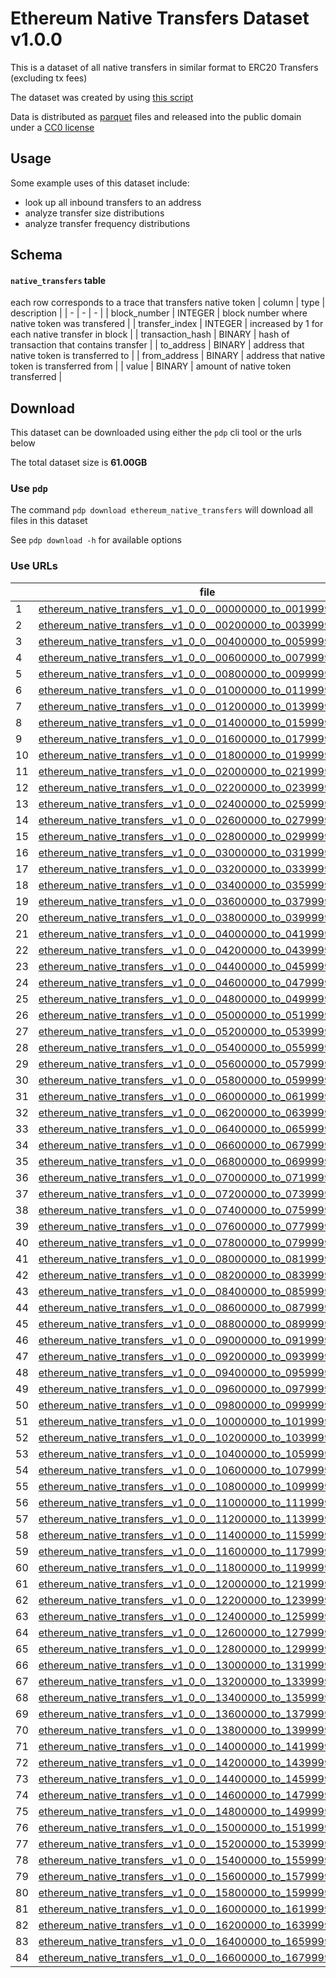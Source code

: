 
# Ethereum Native Transfers Dataset v1.0.0

This is a dataset of all native transfers in similar format to ERC20 Transfers (excluding tx fees)

The dataset was created by using [this script](https://github.com/paradigmxyz/paradigm-data-portal/blob/main/pdp/datasets/native_transfers/native_transfers_collect.py)

Data is distributed as [parquet](https://data.paradigm.xyz/about) files and released into the public domain under a [CC0 license](https://creativecommons.org/share-your-work/public-domain/cc0/)

## Usage

Some example uses of this dataset include:
- look up all inbound transfers to an address
- analyze transfer size distributions
- analyze transfer frequency distributions



## Schema

#### `native_transfers` table
each row corresponds to a trace that transfers native token
| column | type | description |
| - | - | - |
| block_number | INTEGER | block number where native token was transfered |
| transfer_index | INTEGER | increased by 1 for each native transfer in block |
| transaction_hash | BINARY | hash of transaction that contains transfer |
| to_address | BINARY | address that native token is transferred to |
| from_address | BINARY | address that native token is transferred from |
| value | BINARY | amount of native token transferred |

## Download

This dataset can be downloaded using either the `pdp` cli tool or the urls below

The total dataset size is **61.00GB**

### Use `pdp`

The command `pdp download ethereum_native_transfers` will download all files in this dataset

See `pdp download -h` for available options

### Use URLs

| | file | size |
| - | - | - |
| 1 | [ethereum_native_transfers__v1_0_0__00000000_to_00199999.parquet](https://datasets.paradigm.xyz/datasets/ethereum_native_transfers/ethereum_native_transfers__v1_0_0__00000000_to_00199999.parquet) | 5.43MB |
| 2 | [ethereum_native_transfers__v1_0_0__00200000_to_00399999.parquet](https://datasets.paradigm.xyz/datasets/ethereum_native_transfers/ethereum_native_transfers__v1_0_0__00200000_to_00399999.parquet) | 10.81MB |
| 3 | [ethereum_native_transfers__v1_0_0__00400000_to_00599999.parquet](https://datasets.paradigm.xyz/datasets/ethereum_native_transfers/ethereum_native_transfers__v1_0_0__00400000_to_00599999.parquet) | 12.15MB |
| 4 | [ethereum_native_transfers__v1_0_0__00600000_to_00799999.parquet](https://datasets.paradigm.xyz/datasets/ethereum_native_transfers/ethereum_native_transfers__v1_0_0__00600000_to_00799999.parquet) | 15.24MB |
| 5 | [ethereum_native_transfers__v1_0_0__00800000_to_00999999.parquet](https://datasets.paradigm.xyz/datasets/ethereum_native_transfers/ethereum_native_transfers__v1_0_0__00800000_to_00999999.parquet) | 23.57MB |
| 6 | [ethereum_native_transfers__v1_0_0__01000000_to_01199999.parquet](https://datasets.paradigm.xyz/datasets/ethereum_native_transfers/ethereum_native_transfers__v1_0_0__01000000_to_01199999.parquet) | 43.13MB |
| 7 | [ethereum_native_transfers__v1_0_0__01200000_to_01399999.parquet](https://datasets.paradigm.xyz/datasets/ethereum_native_transfers/ethereum_native_transfers__v1_0_0__01200000_to_01399999.parquet) | 52.66MB |
| 8 | [ethereum_native_transfers__v1_0_0__01400000_to_01599999.parquet](https://datasets.paradigm.xyz/datasets/ethereum_native_transfers/ethereum_native_transfers__v1_0_0__01400000_to_01599999.parquet) | 68.87MB |
| 9 | [ethereum_native_transfers__v1_0_0__01600000_to_01799999.parquet](https://datasets.paradigm.xyz/datasets/ethereum_native_transfers/ethereum_native_transfers__v1_0_0__01600000_to_01799999.parquet) | 71.94MB |
| 10 | [ethereum_native_transfers__v1_0_0__01800000_to_01999999.parquet](https://datasets.paradigm.xyz/datasets/ethereum_native_transfers/ethereum_native_transfers__v1_0_0__01800000_to_01999999.parquet) | 75.75MB |
| 11 | [ethereum_native_transfers__v1_0_0__02000000_to_02199999.parquet](https://datasets.paradigm.xyz/datasets/ethereum_native_transfers/ethereum_native_transfers__v1_0_0__02000000_to_02199999.parquet) | 78.88MB |
| 12 | [ethereum_native_transfers__v1_0_0__02200000_to_02399999.parquet](https://datasets.paradigm.xyz/datasets/ethereum_native_transfers/ethereum_native_transfers__v1_0_0__02200000_to_02399999.parquet) | 119.10MB |
| 13 | [ethereum_native_transfers__v1_0_0__02400000_to_02599999.parquet](https://datasets.paradigm.xyz/datasets/ethereum_native_transfers/ethereum_native_transfers__v1_0_0__02400000_to_02599999.parquet) | 66.45MB |
| 14 | [ethereum_native_transfers__v1_0_0__02600000_to_02799999.parquet](https://datasets.paradigm.xyz/datasets/ethereum_native_transfers/ethereum_native_transfers__v1_0_0__02600000_to_02799999.parquet) | 66.38MB |
| 15 | [ethereum_native_transfers__v1_0_0__02800000_to_02999999.parquet](https://datasets.paradigm.xyz/datasets/ethereum_native_transfers/ethereum_native_transfers__v1_0_0__02800000_to_02999999.parquet) | 65.67MB |
| 16 | [ethereum_native_transfers__v1_0_0__03000000_to_03199999.parquet](https://datasets.paradigm.xyz/datasets/ethereum_native_transfers/ethereum_native_transfers__v1_0_0__03000000_to_03199999.parquet) | 70.41MB |
| 17 | [ethereum_native_transfers__v1_0_0__03200000_to_03399999.parquet](https://datasets.paradigm.xyz/datasets/ethereum_native_transfers/ethereum_native_transfers__v1_0_0__03200000_to_03399999.parquet) | 106.03MB |
| 18 | [ethereum_native_transfers__v1_0_0__03400000_to_03599999.parquet](https://datasets.paradigm.xyz/datasets/ethereum_native_transfers/ethereum_native_transfers__v1_0_0__03400000_to_03599999.parquet) | 136.80MB |
| 19 | [ethereum_native_transfers__v1_0_0__03600000_to_03799999.parquet](https://datasets.paradigm.xyz/datasets/ethereum_native_transfers/ethereum_native_transfers__v1_0_0__03600000_to_03799999.parquet) | 233.24MB |
| 20 | [ethereum_native_transfers__v1_0_0__03800000_to_03999999.parquet](https://datasets.paradigm.xyz/datasets/ethereum_native_transfers/ethereum_native_transfers__v1_0_0__03800000_to_03999999.parquet) | 469.12MB |
| 21 | [ethereum_native_transfers__v1_0_0__04000000_to_04199999.parquet](https://datasets.paradigm.xyz/datasets/ethereum_native_transfers/ethereum_native_transfers__v1_0_0__04000000_to_04199999.parquet) | 592.62MB |
| 22 | [ethereum_native_transfers__v1_0_0__04200000_to_04399999.parquet](https://datasets.paradigm.xyz/datasets/ethereum_native_transfers/ethereum_native_transfers__v1_0_0__04200000_to_04399999.parquet) | 804.41MB |
| 23 | [ethereum_native_transfers__v1_0_0__04400000_to_04599999.parquet](https://datasets.paradigm.xyz/datasets/ethereum_native_transfers/ethereum_native_transfers__v1_0_0__04400000_to_04599999.parquet) | 516.11MB |
| 24 | [ethereum_native_transfers__v1_0_0__04600000_to_04799999.parquet](https://datasets.paradigm.xyz/datasets/ethereum_native_transfers/ethereum_native_transfers__v1_0_0__04600000_to_04799999.parquet) | 1.09GB |
| 25 | [ethereum_native_transfers__v1_0_0__04800000_to_04999999.parquet](https://datasets.paradigm.xyz/datasets/ethereum_native_transfers/ethereum_native_transfers__v1_0_0__04800000_to_04999999.parquet) | 1.71GB |
| 26 | [ethereum_native_transfers__v1_0_0__05000000_to_05199999.parquet](https://datasets.paradigm.xyz/datasets/ethereum_native_transfers/ethereum_native_transfers__v1_0_0__05000000_to_05199999.parquet) | 1020.42MB |
| 27 | [ethereum_native_transfers__v1_0_0__05200000_to_05399999.parquet](https://datasets.paradigm.xyz/datasets/ethereum_native_transfers/ethereum_native_transfers__v1_0_0__05200000_to_05399999.parquet) | 769.68MB |
| 28 | [ethereum_native_transfers__v1_0_0__05400000_to_05599999.parquet](https://datasets.paradigm.xyz/datasets/ethereum_native_transfers/ethereum_native_transfers__v1_0_0__05400000_to_05599999.parquet) | 878.05MB |
| 29 | [ethereum_native_transfers__v1_0_0__05600000_to_05799999.parquet](https://datasets.paradigm.xyz/datasets/ethereum_native_transfers/ethereum_native_transfers__v1_0_0__05600000_to_05799999.parquet) | 893.71MB |
| 30 | [ethereum_native_transfers__v1_0_0__05800000_to_05999999.parquet](https://datasets.paradigm.xyz/datasets/ethereum_native_transfers/ethereum_native_transfers__v1_0_0__05800000_to_05999999.parquet) | 705.26MB |
| 31 | [ethereum_native_transfers__v1_0_0__06000000_to_06199999.parquet](https://datasets.paradigm.xyz/datasets/ethereum_native_transfers/ethereum_native_transfers__v1_0_0__06000000_to_06199999.parquet) | 745.70MB |
| 32 | [ethereum_native_transfers__v1_0_0__06200000_to_06399999.parquet](https://datasets.paradigm.xyz/datasets/ethereum_native_transfers/ethereum_native_transfers__v1_0_0__06200000_to_06399999.parquet) | 643.32MB |
| 33 | [ethereum_native_transfers__v1_0_0__06400000_to_06599999.parquet](https://datasets.paradigm.xyz/datasets/ethereum_native_transfers/ethereum_native_transfers__v1_0_0__06400000_to_06599999.parquet) | 588.53MB |
| 34 | [ethereum_native_transfers__v1_0_0__06600000_to_06799999.parquet](https://datasets.paradigm.xyz/datasets/ethereum_native_transfers/ethereum_native_transfers__v1_0_0__06600000_to_06799999.parquet) | 607.73MB |
| 35 | [ethereum_native_transfers__v1_0_0__06800000_to_06999999.parquet](https://datasets.paradigm.xyz/datasets/ethereum_native_transfers/ethereum_native_transfers__v1_0_0__06800000_to_06999999.parquet) | 587.19MB |
| 36 | [ethereum_native_transfers__v1_0_0__07000000_to_07199999.parquet](https://datasets.paradigm.xyz/datasets/ethereum_native_transfers/ethereum_native_transfers__v1_0_0__07000000_to_07199999.parquet) | 598.46MB |
| 37 | [ethereum_native_transfers__v1_0_0__07200000_to_07399999.parquet](https://datasets.paradigm.xyz/datasets/ethereum_native_transfers/ethereum_native_transfers__v1_0_0__07200000_to_07399999.parquet) | 588.88MB |
| 38 | [ethereum_native_transfers__v1_0_0__07400000_to_07599999.parquet](https://datasets.paradigm.xyz/datasets/ethereum_native_transfers/ethereum_native_transfers__v1_0_0__07400000_to_07599999.parquet) | 629.00MB |
| 39 | [ethereum_native_transfers__v1_0_0__07600000_to_07799999.parquet](https://datasets.paradigm.xyz/datasets/ethereum_native_transfers/ethereum_native_transfers__v1_0_0__07600000_to_07799999.parquet) | 663.01MB |
| 40 | [ethereum_native_transfers__v1_0_0__07800000_to_07999999.parquet](https://datasets.paradigm.xyz/datasets/ethereum_native_transfers/ethereum_native_transfers__v1_0_0__07800000_to_07999999.parquet) | 729.28MB |
| 41 | [ethereum_native_transfers__v1_0_0__08000000_to_08199999.parquet](https://datasets.paradigm.xyz/datasets/ethereum_native_transfers/ethereum_native_transfers__v1_0_0__08000000_to_08199999.parquet) | 627.52MB |
| 42 | [ethereum_native_transfers__v1_0_0__08200000_to_08399999.parquet](https://datasets.paradigm.xyz/datasets/ethereum_native_transfers/ethereum_native_transfers__v1_0_0__08200000_to_08399999.parquet) | 560.94MB |
| 43 | [ethereum_native_transfers__v1_0_0__08400000_to_08599999.parquet](https://datasets.paradigm.xyz/datasets/ethereum_native_transfers/ethereum_native_transfers__v1_0_0__08400000_to_08599999.parquet) | 522.91MB |
| 44 | [ethereum_native_transfers__v1_0_0__08600000_to_08799999.parquet](https://datasets.paradigm.xyz/datasets/ethereum_native_transfers/ethereum_native_transfers__v1_0_0__08600000_to_08799999.parquet) | 475.54MB |
| 45 | [ethereum_native_transfers__v1_0_0__08800000_to_08999999.parquet](https://datasets.paradigm.xyz/datasets/ethereum_native_transfers/ethereum_native_transfers__v1_0_0__08800000_to_08999999.parquet) | 496.36MB |
| 46 | [ethereum_native_transfers__v1_0_0__09000000_to_09199999.parquet](https://datasets.paradigm.xyz/datasets/ethereum_native_transfers/ethereum_native_transfers__v1_0_0__09000000_to_09199999.parquet) | 509.63MB |
| 47 | [ethereum_native_transfers__v1_0_0__09200000_to_09399999.parquet](https://datasets.paradigm.xyz/datasets/ethereum_native_transfers/ethereum_native_transfers__v1_0_0__09200000_to_09399999.parquet) | 437.48MB |
| 48 | [ethereum_native_transfers__v1_0_0__09400000_to_09599999.parquet](https://datasets.paradigm.xyz/datasets/ethereum_native_transfers/ethereum_native_transfers__v1_0_0__09400000_to_09599999.parquet) | 531.73MB |
| 49 | [ethereum_native_transfers__v1_0_0__09600000_to_09799999.parquet](https://datasets.paradigm.xyz/datasets/ethereum_native_transfers/ethereum_native_transfers__v1_0_0__09600000_to_09799999.parquet) | 559.07MB |
| 50 | [ethereum_native_transfers__v1_0_0__09800000_to_09999999.parquet](https://datasets.paradigm.xyz/datasets/ethereum_native_transfers/ethereum_native_transfers__v1_0_0__09800000_to_09999999.parquet) | 669.82MB |
| 51 | [ethereum_native_transfers__v1_0_0__10000000_to_10199999.parquet](https://datasets.paradigm.xyz/datasets/ethereum_native_transfers/ethereum_native_transfers__v1_0_0__10000000_to_10199999.parquet) | 794.10MB |
| 52 | [ethereum_native_transfers__v1_0_0__10200000_to_10399999.parquet](https://datasets.paradigm.xyz/datasets/ethereum_native_transfers/ethereum_native_transfers__v1_0_0__10200000_to_10399999.parquet) | 856.74MB |
| 53 | [ethereum_native_transfers__v1_0_0__10400000_to_10599999.parquet](https://datasets.paradigm.xyz/datasets/ethereum_native_transfers/ethereum_native_transfers__v1_0_0__10400000_to_10599999.parquet) | 1.02GB |
| 54 | [ethereum_native_transfers__v1_0_0__10600000_to_10799999.parquet](https://datasets.paradigm.xyz/datasets/ethereum_native_transfers/ethereum_native_transfers__v1_0_0__10600000_to_10799999.parquet) | 1016.86MB |
| 55 | [ethereum_native_transfers__v1_0_0__10800000_to_10999999.parquet](https://datasets.paradigm.xyz/datasets/ethereum_native_transfers/ethereum_native_transfers__v1_0_0__10800000_to_10999999.parquet) | 901.55MB |
| 56 | [ethereum_native_transfers__v1_0_0__11000000_to_11199999.parquet](https://datasets.paradigm.xyz/datasets/ethereum_native_transfers/ethereum_native_transfers__v1_0_0__11000000_to_11199999.parquet) | 911.41MB |
| 57 | [ethereum_native_transfers__v1_0_0__11200000_to_11399999.parquet](https://datasets.paradigm.xyz/datasets/ethereum_native_transfers/ethereum_native_transfers__v1_0_0__11200000_to_11399999.parquet) | 950.09MB |
| 58 | [ethereum_native_transfers__v1_0_0__11400000_to_11599999.parquet](https://datasets.paradigm.xyz/datasets/ethereum_native_transfers/ethereum_native_transfers__v1_0_0__11400000_to_11599999.parquet) | 1020.27MB |
| 59 | [ethereum_native_transfers__v1_0_0__11600000_to_11799999.parquet](https://datasets.paradigm.xyz/datasets/ethereum_native_transfers/ethereum_native_transfers__v1_0_0__11600000_to_11799999.parquet) | 1.12GB |
| 60 | [ethereum_native_transfers__v1_0_0__11800000_to_11999999.parquet](https://datasets.paradigm.xyz/datasets/ethereum_native_transfers/ethereum_native_transfers__v1_0_0__11800000_to_11999999.parquet) | 1.20GB |
| 61 | [ethereum_native_transfers__v1_0_0__12000000_to_12199999.parquet](https://datasets.paradigm.xyz/datasets/ethereum_native_transfers/ethereum_native_transfers__v1_0_0__12000000_to_12199999.parquet) | 1.28GB |
| 62 | [ethereum_native_transfers__v1_0_0__12200000_to_12399999.parquet](https://datasets.paradigm.xyz/datasets/ethereum_native_transfers/ethereum_native_transfers__v1_0_0__12200000_to_12399999.parquet) | 1.50GB |
| 63 | [ethereum_native_transfers__v1_0_0__12400000_to_12599999.parquet](https://datasets.paradigm.xyz/datasets/ethereum_native_transfers/ethereum_native_transfers__v1_0_0__12400000_to_12599999.parquet) | 1.42GB |
| 64 | [ethereum_native_transfers__v1_0_0__12600000_to_12799999.parquet](https://datasets.paradigm.xyz/datasets/ethereum_native_transfers/ethereum_native_transfers__v1_0_0__12600000_to_12799999.parquet) | 1.18GB |
| 65 | [ethereum_native_transfers__v1_0_0__12800000_to_12999999.parquet](https://datasets.paradigm.xyz/datasets/ethereum_native_transfers/ethereum_native_transfers__v1_0_0__12800000_to_12999999.parquet) | 1.23GB |
| 66 | [ethereum_native_transfers__v1_0_0__13000000_to_13199999.parquet](https://datasets.paradigm.xyz/datasets/ethereum_native_transfers/ethereum_native_transfers__v1_0_0__13000000_to_13199999.parquet) | 1.24GB |
| 67 | [ethereum_native_transfers__v1_0_0__13200000_to_13399999.parquet](https://datasets.paradigm.xyz/datasets/ethereum_native_transfers/ethereum_native_transfers__v1_0_0__13200000_to_13399999.parquet) | 1.28GB |
| 68 | [ethereum_native_transfers__v1_0_0__13400000_to_13599999.parquet](https://datasets.paradigm.xyz/datasets/ethereum_native_transfers/ethereum_native_transfers__v1_0_0__13400000_to_13599999.parquet) | 1.43GB |
| 69 | [ethereum_native_transfers__v1_0_0__13600000_to_13799999.parquet](https://datasets.paradigm.xyz/datasets/ethereum_native_transfers/ethereum_native_transfers__v1_0_0__13600000_to_13799999.parquet) | 1.39GB |
| 70 | [ethereum_native_transfers__v1_0_0__13800000_to_13999999.parquet](https://datasets.paradigm.xyz/datasets/ethereum_native_transfers/ethereum_native_transfers__v1_0_0__13800000_to_13999999.parquet) | 1.33GB |
| 71 | [ethereum_native_transfers__v1_0_0__14000000_to_14199999.parquet](https://datasets.paradigm.xyz/datasets/ethereum_native_transfers/ethereum_native_transfers__v1_0_0__14000000_to_14199999.parquet) | 1.33GB |
| 72 | [ethereum_native_transfers__v1_0_0__14200000_to_14399999.parquet](https://datasets.paradigm.xyz/datasets/ethereum_native_transfers/ethereum_native_transfers__v1_0_0__14200000_to_14399999.parquet) | 1.29GB |
| 73 | [ethereum_native_transfers__v1_0_0__14400000_to_14599999.parquet](https://datasets.paradigm.xyz/datasets/ethereum_native_transfers/ethereum_native_transfers__v1_0_0__14400000_to_14599999.parquet) | 1.29GB |
| 74 | [ethereum_native_transfers__v1_0_0__14600000_to_14799999.parquet](https://datasets.paradigm.xyz/datasets/ethereum_native_transfers/ethereum_native_transfers__v1_0_0__14600000_to_14799999.parquet) | 1.30GB |
| 75 | [ethereum_native_transfers__v1_0_0__14800000_to_14999999.parquet](https://datasets.paradigm.xyz/datasets/ethereum_native_transfers/ethereum_native_transfers__v1_0_0__14800000_to_14999999.parquet) | 1.20GB |
| 76 | [ethereum_native_transfers__v1_0_0__15000000_to_15199999.parquet](https://datasets.paradigm.xyz/datasets/ethereum_native_transfers/ethereum_native_transfers__v1_0_0__15000000_to_15199999.parquet) | 1.23GB |
| 77 | [ethereum_native_transfers__v1_0_0__15200000_to_15399999.parquet](https://datasets.paradigm.xyz/datasets/ethereum_native_transfers/ethereum_native_transfers__v1_0_0__15200000_to_15399999.parquet) | 1.30GB |
| 78 | [ethereum_native_transfers__v1_0_0__15400000_to_15599999.parquet](https://datasets.paradigm.xyz/datasets/ethereum_native_transfers/ethereum_native_transfers__v1_0_0__15400000_to_15599999.parquet) | 1.20GB |
| 79 | [ethereum_native_transfers__v1_0_0__15600000_to_15799999.parquet](https://datasets.paradigm.xyz/datasets/ethereum_native_transfers/ethereum_native_transfers__v1_0_0__15600000_to_15799999.parquet) | 1.03GB |
| 80 | [ethereum_native_transfers__v1_0_0__15800000_to_15999999.parquet](https://datasets.paradigm.xyz/datasets/ethereum_native_transfers/ethereum_native_transfers__v1_0_0__15800000_to_15999999.parquet) | 975.74MB |
| 81 | [ethereum_native_transfers__v1_0_0__16000000_to_16199999.parquet](https://datasets.paradigm.xyz/datasets/ethereum_native_transfers/ethereum_native_transfers__v1_0_0__16000000_to_16199999.parquet) | 1009.98MB |
| 82 | [ethereum_native_transfers__v1_0_0__16200000_to_16399999.parquet](https://datasets.paradigm.xyz/datasets/ethereum_native_transfers/ethereum_native_transfers__v1_0_0__16200000_to_16399999.parquet) | 958.26MB |
| 83 | [ethereum_native_transfers__v1_0_0__16400000_to_16599999.parquet](https://datasets.paradigm.xyz/datasets/ethereum_native_transfers/ethereum_native_transfers__v1_0_0__16400000_to_16599999.parquet) | 972.90MB |
| 84 | [ethereum_native_transfers__v1_0_0__16600000_to_16799999.parquet](https://datasets.paradigm.xyz/datasets/ethereum_native_transfers/ethereum_native_transfers__v1_0_0__16600000_to_16799999.parquet) | 1.00GB |

